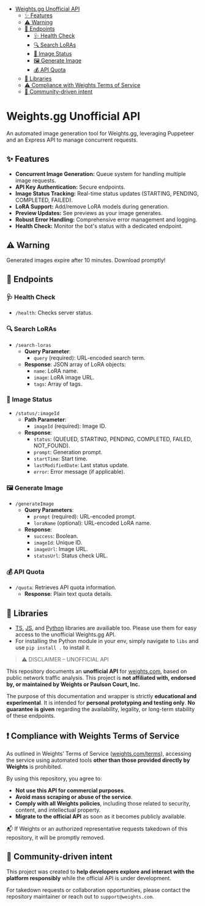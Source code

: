- [Weights.gg Unofficial API](#weightsgg-unofficial-api)
    - [✨ Features](#-features)
    - [⚠️ Warning](#%EF%B8%8F-warning)
    - [🚀 Endpoints](#-endpoints)
        - [🩺 Health Check](#health-check)
        - [🔍 Search LoRAs](#search-loras)
        - [🚦 Image Status](#image-status)
        - [🖼️ Generate Image](#generate-image)
        - [💰 API Quota](#api-quota)
    - [📖 Libraries](#-libraries)
    - [⚠️ Compliance with Weights Terms of Service](#-compliance-with-weights-terms-of-service)
    - [🤝 Community-driven intent](#-community-driven-intent)

# Weights.gg Unofficial API

An automated image generation tool for Weights.gg, leveraging Puppeteer and an Express API to manage concurrent requests.

## ✨ Features

- **Concurrent Image Generation:** Queue system for handling multiple image requests.
- **API Key Authentication:** Secure endpoints.
- **Image Status Tracking:** Real-time status updates (STARTING, PENDING, COMPLETED, FAILED).
- **LoRA Support:** Add/remove LoRA models during generation.
- **Preview Updates:** See previews as your image generates.
- **Robust Error Handling:** Comprehensive error management and logging.
- **Health Check:** Monitor the bot's status with a dedicated endpoint.

## ⚠️ Warning

Generated images expire after 10 minutes. Download promptly!

## 🚀 Endpoints

### 🩺 Health Check

- `/health`: Checks server status.

### 🔍 Search LoRAs

- `/search-loras`
    - **Query Parameter**:
        - `query` (required): URL-encoded search term.
    - **Response**: JSON array of LoRA objects:
        - `name`: LoRA name.
        - `image`: LoRA image URL.
        - `tags`: Array of tags.

### 🚦 Image Status

- `/status/:imageId`
    - **Path Parameter**:
        - `imageId` (required): Image ID.
    - **Response**:
        - `status`: (QUEUED, STARTING, PENDING, COMPLETED, FAILED, NOT_FOUND).
        - `prompt`: Generation prompt.
        - `startTime`: Start time.
        - `lastModifiedDate`: Last status update.
        - `error`: Error message (if applicable).

### 🖼️ Generate Image

- `/generateImage`
    - **Query Parameters**:
        - `prompt` (required): URL-encoded prompt.
        - `loraName` (optional): URL-encoded LoRA name.
    - **Response**:
        - `success`: Boolean.
        - `imageId`: Unique ID.
        - `imageUrl`: Image URL.
        - `statusUrl`: Status check URL.

### 💰 API Quota

- `/quota`: Retrieves API quota information.
    - **Response**: Plain text quota details.

## 📖 Libraries
- [TS](https://github.com/fox3000foxy/weights.gg-api/blob/main/libs/weights-api.ts), [JS](https://github.com/fox3000foxy/weights.gg-api/blob/main/libs/weights-api.js), and [Python](https://github.com/fox3000foxy/weights.gg-api/blob/main/libs/weights_api.py) libraries are availiable too. Please use them for easy access to the unofficial Weights.gg API.
- For installing the Python module in your env, simply navigate to `libs` and use `pip install .` to install it.

> ⚠️ DISCLAIMER – UNOFFICIAL API

This repository documents an **unofficial API** for [weights.com](https://www.weights.com), based on public network traffic analysis. This project is **not affiliated with, endorsed by, or maintained by Weights or Paulson Court, Inc.**

The purpose of this documentation and wrapper is strictly **educational and experimental**. It is intended for **personal prototyping and testing only**. **No guarantee is given** regarding the availability, legality, or long-term stability of these endpoints.

## ❗ Compliance with Weights Terms of Service

As outlined in Weights’ Terms of Service ([weights.com/terms](https://www.weights.com/terms)), accessing the service using automated tools **other than those provided directly by Weights** is prohibited.

By using this repository, you agree to:

- **Not use this API for commercial purposes**.
- **Avoid mass scraping or abuse of the service**.
- **Comply with all Weights policies**, including those related to security, content, and intellectual property.
- **Migrate to the official API** as soon as it becomes publicly available.

📬 If Weights or an authorized representative requests takedown of this repository, it will be promptly removed.

## 🤝 Community-driven intent

This project was created to **help developers explore and interact with the platform responsibly** while the official API is under development.

For takedown requests or collaboration opportunities, please contact the repository maintainer or reach out to `support@weights.com`.
